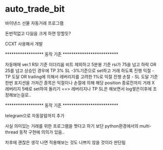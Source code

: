 # auto_trade_bit

바이낸스 선물 자동거래 프로그램

돈번적없고 다잃음 크게 하면 망할듯?

CCXT 사용해서 개발 

****************** 동작 기준 **************************

 자동매매 ver.1 RSI 기준
 이더리움 비트 제외하고 5분봉 기준 rsi가 75을 넘고 하락 OR 25를 넘고 상승인 경우에 TP 3% SL -3%기준으로 set하고 거래 하도록 진행
 익절 - TP 도달 OR trailing에 의해서 레버리지를 고려한 1%로 익절 진행
 손절 - SL 도달 기준
 한번 포지션을 가져간 종목은 익절이나 손절에 의해 해당 position 종료전까지 거래 X
 레버리지 5배로 set하여 돌리기 ==> 레버리지나 TP SL은 해보면서 log쌓은이후에 조정해보는걸로..
 
 ****************** 동작 기준 **************************
 
 telegram으로 자동알람까지 추가
 
 사실 의미있는 거래를 위한 프로그램을 짯다고 하기 보단 python환경에서의 multi-thread 동작 구현에 의의가 있음..
 
 차후에 괜찮은 생각 나면 적용해보는 것도 나쁘지 않을 것이라 판단됨 
